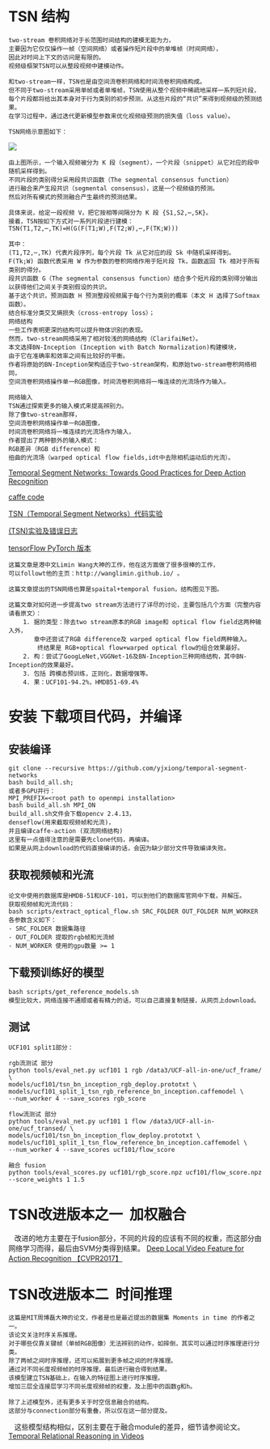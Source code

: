 # TSN 结构 
    two-stream 卷积网络对于长范围时间结构的建模无能为力，
    主要因为它仅仅操作一帧（空间网络）或者操作短片段中的单堆帧（时间网络），
    因此对时间上下文的访问是有限的。
    视频级框架TSN可以从整段视频中建模动作。

    和two-stream一样，TSN也是由空间流卷积网络和时间流卷积网络构成。
    但不同于two-stream采用单帧或者单堆帧，TSN使用从整个视频中稀疏地采样一系列短片段，
    每个片段都将给出其本身对于行为类别的初步预测，从这些片段的“共识”来得到视频级的预测结果。
    在学习过程中，通过迭代更新模型参数来优化视频级预测的损失值（loss value）。

    TSN网络示意图如下：

![](https://img-blog.csdn.net/20180319152830700)

    由上图所示，一个输入视频被分为 K 段（segment），一个片段（snippet）从它对应的段中随机采样得到。
    不同片段的类别得分采用段共识函数（The segmental consensus function）
    进行融合来产生段共识（segmental consensus），这是一个视频级的预测。
    然后对所有模式的预测融合产生最终的预测结果。

    具体来说，给定一段视频 V，把它按相等间隔分为 K 段 {S1,S2,⋯,SK}。
    接着，TSN按如下方式对一系列片段进行建模：
    TSN(T1,T2,⋯,TK)=H(G(F(T1;W),F(T2;W),⋯,F(TK;W)))
    
    其中：
    (T1,T2,⋯,TK) 代表片段序列，每个片段 Tk 从它对应的段 Sk 中随机采样得到。
    F(Tk;W) 函数代表采用 W 作为参数的卷积网络作用于短片段 Tk，函数返回 Tk 相对于所有类别的得分。
    段共识函数 G（The segmental consensus function）结合多个短片段的类别得分输出以获得他们之间关于类别假设的共识。
    基于这个共识，预测函数 H 预测整段视频属于每个行为类别的概率（本文 H 选择了Softmax函数）。
    结合标准分类交叉熵损失（cross-entropy loss）；
    网络结构
    一些工作表明更深的结构可以提升物体识别的表现。
    然而，two-stream网络采用了相对较浅的网络结构（ClarifaiNet）。
    本文选择BN-Inception (Inception with Batch Normalization)构建模块，
    由于它在准确率和效率之间有比较好的平衡。
    作者将原始的BN-Inception架构适应于two-stream架构，和原始two-stream卷积网络相同，
    空间流卷积网络操作单一RGB图像，时间流卷积网络将一堆连续的光流场作为输入。

    网络输入
    TSN通过探索更多的输入模式来提高辨别力。
    除了像two-stream那样，
    空间流卷积网络操作单一RGB图像，
    时间流卷积网络将一堆连续的光流场作为输入，
    作者提出了两种额外的输入模式：
    RGB差异（RGB difference）和
    扭曲的光流场（warped optical flow fields,idt中去除相机运动后的光流）。

[Temporal Segment Networks: Towards Good Practices for Deep Action Recognition](https://arxiv.org/pdf/1608.00859.pdf)

[caffe code](https://github.com/yjxiong/temporal-segment-networks)

[TSN（Temporal Segment Networks）代码实验](https://blog.csdn.net/zhang_can/article/details/79704084)

[(TSN)实验及错误日志](https://blog.csdn.net/cheese_pop/article/details/79958090)

[tensorFlow PyTorch 版本](https://github.com/yjxiong/tsn-pytorch)

    这篇文章是港中文Limin Wang大神的工作，他在这方面做了很多很棒的工作，
    可以followt他的主页：http://wanglimin.github.io/ 。

    这篇文章提出的TSN网络也算是spaital+temporal fusion，结构图见下图。

    这篇文章对如何进一步提高two stream方法进行了详尽的讨论，主要包括几个方面（完整内容请看原文）： 
        1. 据的类型：除去two stream原本的RGB image和 optical flow field这两种输入外，
           章中还尝试了RGB difference及 warped optical flow field两种输入。
            终结果是 RGB+optical flow+warped optical flow的组合效果最好。
        2. 构：尝试了GoogLeNet,VGGNet-16及BN-Inception三种网络结构，其中BN-Inception的效果最好。
        3. 包括 跨模态预训练，正则化，数据增强等。
        4. 果：UCF101-94.2%，HMDB51-69.4% 


        
# 安装 下载项目代码，并编译
## 安装编译
    git clone --recursive https://github.com/yjxiong/temporal-segment-networks
    bash build_all.sh; 
    或者多GPU并行：
    MPI_PREFIX=<root path to openmpi installation> 
    bash build_all.sh MPI_ON 
    build_all.sh文件会下载opencv 2.4.13，
    denseflow(用来截取视频帧和光流)，
    并且编译caffe-action (双流网络结构)
    这里有一点值得注意的是需要先clone代码，再编译。
    如果是从网上download的代码直接编译的话，会因为缺少部分文件导致编译失败。 
    
## 获取视频帧和光流
    论文中使用的数据库是HMDB-51和UCF-101，可以到他们的数据库官网中下载，并解压。 
    获取视频帧和光流代码： 
    bash scripts/extract_optical_flow.sh SRC_FOLDER OUT_FOLDER NUM_WORKER 
    各参数含义如下： 
    - SRC_FOLDER 数据集路径 
    - OUT_FOLDER 提取的rgb帧和光流帧 
    - NUM_WORKER 使用的gpu数量 >= 1

## 下载预训练好的模型
    bash scripts/get_reference_models.sh 
    模型比较大，网络连接不通顺或者有精力的话，可以自己直接复制链接，从网页上download。      
## 测试
    UCF101 split1部分：

    rgb流测试 部分
    python tools/eval_net.py ucf101 1 rgb /data3/UCF-all-in-one/ucf_frame/ \ 
    models/ucf101/tsn_bn_inception_rgb_deploy.prototxt \
    models/ucf101_split_1_tsn_rgb_reference_bn_inception.caffemodel \
    --num_worker 4 --save_scores rgb_score

    flow流测试 部分
    python tools/eval_net.py ucf101 1 flow /data3/UCF-all-in-one/ucf_transed/ \
    models/ucf101/tsn_bn_inception_flow_deploy.prototxt \
    models/ucf101_split_1_tsn_flow_reference_bn_inception.caffemodel \
    --num_worker 4 --save_scores ucf101/flow_score

    融合 fusion
    python tools/eval_scores.py ucf101/rgb_score.npz ucf101/flow_score.npz --score_weights 1 1.5 


# TSN改进版本之一  加权融合
    改进的地方主要在于fusion部分，不同的片段的应该有不同的权重，而这部分由网络学习而得，最后由SVM分类得到结果。
[Deep Local Video Feature for Action Recognition 【CVPR2017】](https://arxiv.org/pdf/1701.07368.pdf)

# TSN改进版本二  时间推理
    这篇是MIT周博磊大神的论文，作者是也是最近提出的数据集 Moments in time 的作者之一。
    该论文关注时序关系推理。
    对于哪些仅靠关键帧（单帧RGB图像）无法辨别的动作，如摔倒，其实可以通过时序推理进行分类。
    除了两帧之间时序推理，还可以拓展到更多帧之间的时序推理。
    通过对不同长度视频帧的时序推理，最后进行融合得到结果。
    该模型建立TSN基础上，在输入的特征图上进行时序推理。
    增加三层全连接层学习不同长度视频帧的权重，及上图中的函数g和h。

    除了上述模型外，还有更多关于时空信息融合的结构。
    这部分与connection部分有重叠，所以仅在这一部分提及。
    这些模型结构相似，区别主要在于融合module的差异，细节请参阅论文。
[Temporal Relational Reasoning in Videos](https://arxiv.org/pdf/1711.08496.pdf)
    

